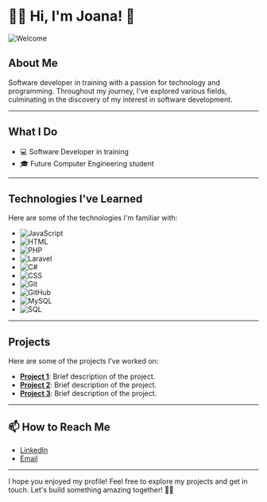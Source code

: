 # 👩‍💻 Hi, I'm Joana! 👋

![Welcome](https://media.giphy.com/media/hvRJCLFzcasrR4ia7z/giphy.gif)

## About Me

Software developer in training with a passion for technology and programming. Throughout my journey, I've explored various fields, culminating in the discovery of my interest in software development.

---

## What I Do

- 💻 Software Developer in training
- 🎓 Future Computer Engineering student

---

## Technologies I've Learned

Here are some of the technologies I'm familiar with:

- ![JavaScript](https://img.shields.io/badge/-JavaScript-yellow) 
- ![HTML](https://img.shields.io/badge/-HTML-orange) 
- ![PHP](https://img.shields.io/badge/-PHP-blue) 
- ![Laravel](https://img.shields.io/badge/-Laravel-red) 
- ![C#](https://img.shields.io/badge/-C%23-purple) 
- ![CSS](https://img.shields.io/badge/-CSS-blueviolet) 
- ![Git](https://img.shields.io/badge/-Git-lightgrey) 
- ![GitHub](https://img.shields.io/badge/-GitHub-brightgreen) 
- ![MySQL](https://img.shields.io/badge/-MySQL-blue) 
- ![SQL](https://img.shields.io/badge/-SQL-lightgrey) 

---

## Projects

Here are some of the projects I've worked on:

- **[Project 1](https://github.com/joana/projeto1)**: Brief description of the project.
- **[Project 2](https://github.com/joana/projeto2)**: Brief description of the project.
- **[Project 3](https://github.com/joana/projeto3)**: Brief description of the project.

---

## 📫 How to Reach Me

- [LinkedIn](www.linkedin.com/in/joana-cardoso-52975929a)  
- [Email](mailto:j.pires.cardoso1999@gmail.com)

---

I hope you enjoyed my profile! Feel free to explore my projects and get in touch. Let's build something amazing together! 🚀✨
